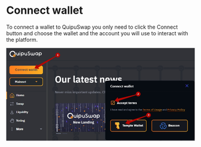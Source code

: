 # Connect wallet

To connect a wallet to QuipuSwap you only need to click the Connect button and choose the wallet and the account you will use to interact with the platform.

![](<../.gitbook/assets/image (2).png>)
